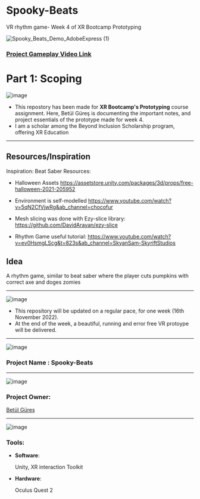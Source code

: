 # Spooky-Beats
VR rhythm game- Week 4 of XR Bootcamp Prototyping

![Spooky_Beats_Demo_AdobeExpress (1)](https://user-images.githubusercontent.com/60520606/202228792-6af9a5fe-b74a-4c2f-8937-43a38721c4ec.gif)

### [Project Gameplay Video Link](https://youtu.be/0O7QrvZFgyc)




# Part 1: Scoping

![image](https://user-images.githubusercontent.com/60520606/159128296-733f12f0-7c50-4bbb-aa16-22c3c055d897.png)

* This repostory has been made for **XR Bootcamp's Prototyping** course assignment. Here, Betül Güreş is documenting the important notes, and project essentials of the prototype made for week 4. 
* I am a scholar among the Beyond Inclusion Scholarship program, offering XR Education


***
## Resources/Inspiration

Inspiration: Beat Saber
Resources: 

- Halloween Assets https://assetstore.unity.com/packages/3d/props/free-halloween-2021-205952
           
- Environment is self-modelled https://www.youtube.com/watch?v=5qN2CfVjwRg&ab_channel=chocofur

- Mesh slicing was done with Ezy-slice library: https://github.com/DavidArayan/ezy-slice

- Rhythm Game useful tutorial: https://www.youtube.com/watch?v=ev0HsmgLScg&t=823s&ab_channel=SkyanSam-SkyriftStudios


## Idea

A rhythm game, similar to beat saber where the player cuts pumpkins with correct axe and doges zomies

***

![image](https://user-images.githubusercontent.com/60520606/159128271-92556441-6668-4fa6-a548-7519c0c5ad94.png)


* This repository will be updated on a regular pace, for one week (16th November 2022).
* At the end of the week, a beautiful, running and error free VR protoype will be delivered. 


***

![image](https://user-images.githubusercontent.com/60520606/159128215-1d3daa78-beee-49ce-a498-3fd2bf06664a.png)

### Project Name : Spooky-Beats
***

![image](https://user-images.githubusercontent.com/60520606/159128239-6a87b595-5976-4244-82cc-c11260967b71.png)


### Project Owner: 

[Betül Güreş](https://github.com/betty-gures)

***

![image](https://user-images.githubusercontent.com/60520606/159128452-a40a409f-35cd-4c27-8c0e-d7b51d2714e8.png)

### Tools:
- **Software**:

  Unity, XR interaction Toolkit
  
- **Hardware**: 

  Oculus Quest 2 

